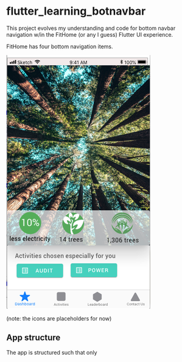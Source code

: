 # flutter_learning_botnavbar

This project evolves my understanding and code for bottom navbar navigation w/in the FitHome (or any I guess) Flutter UI experience.

FitHome has four bottom navigation items. 
   
![FitHome Dashboard](https://github.com/BitKnitting/Flutter_learning_botnavbar/blob/master/doc_images/FitHome_dashboard.png)

(note: the icons are placeholders for now)  
## App structure
The app is structured such that only
